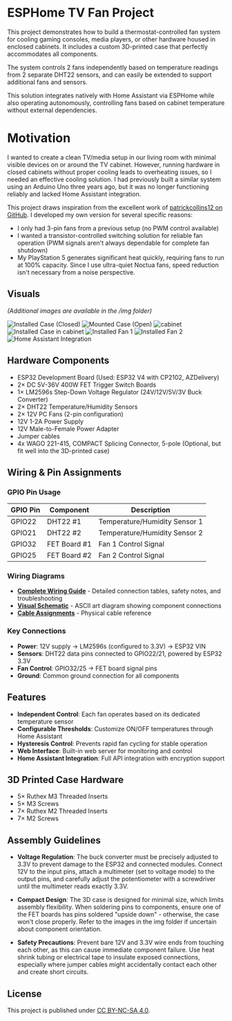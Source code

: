 # ESPHome TV Fan Project

This project demonstrates how to build a thermostat-controlled fan system for cooling gaming consoles, media players, or other hardware housed in enclosed cabinets. It includes a custom 3D-printed case that perfectly accommodates all components.

The system controls 2 fans independently based on temperature readings from 2 separate DHT22 sensors, and can easily be extended to support additional fans and sensors.

This solution integrates natively with Home Assistant via ESPHome while also operating autonomously, controlling fans based on cabinet temperature without external dependencies.

# Motivation

I wanted to create a clean TV/media setup in our living room with minimal visible devices on or around the TV cabinet. However, running hardware in closed cabinets without proper cooling leads to overheating issues, so I needed an effective cooling solution. I had previously built a similar system using an Arduino Uno three years ago, but it was no longer functioning reliably and lacked Home Assistant integration.

This project draws inspiration from the excellent work of [patrickcollins12 on GitHub](https://github.com/patrickcollins12/esphome-fan-controller). I developed my own version for several specific reasons:

* I only had 3-pin fans from a previous setup (no PWM control available)
* I wanted a transistor-controlled switching solution for reliable fan operation (PWM signals aren't always dependable for complete fan shutdown)
* My PlayStation 5 generates significant heat quickly, requiring fans to run at 100% capacity. Since I use ultra-quiet Noctua fans, speed reduction isn't necessary from a noise perspective. 

## Visuals
*(Additional images are available in the /img folder)*

![Installed Case (Closed)](img/installed_case_closed.jpg)
![Mounted Case (Open)](img/fully_mounted_case_open.jpg)
![cabinet](img/cabinet.jpg)
![Installed Case in cabinet](img/box_installed_in_cabinet.jpg)
![Installed Fan 1](img/fan_installed_1.jpg)
![Installed Fan 2](img/fan_installed_2.jpg)
![Home Assistant Integration](img/home_assistant_integration.png)

## Hardware Components

* ESP32 Development Board (Used: ESP32 V4 with CP2102, AZDelivery)
* 2× DC 5V-36V 400W FET Trigger Switch Boards
* 1× LM2596s Step-Down Voltage Regulator (24V/12V/5V/3V Buck Converter)
* 2× DHT22 Temperature/Humidity Sensors
* 2× 12V PC Fans (2-pin configuration)
* 12V 1-2A Power Supply
* 12V Male-to-Female Power Adapter
* Jumper cables
* 4x WAGO 221-415, COMPACT Splicing Connector, 5-pole (Optional, but fit well into the 3D-printed case) 

## Wiring & Pin Assignments

### GPIO Pin Usage
| GPIO Pin | Component | Description |
|----------|-----------|-------------|
| GPIO22   | DHT22 #1  | Temperature/Humidity Sensor 1 |
| GPIO21   | DHT22 #2  | Temperature/Humidity Sensor 2 |
| GPIO32   | FET Board #1 | Fan 1 Control Signal |
| GPIO25   | FET Board #2 | Fan 2 Control Signal |

### Wiring Diagrams
- **[Complete Wiring Guide](docs/wiring_diagrams.md)** - Detailed connection tables, safety notes, and troubleshooting
- **[Visual Schematic](docs/detailed_schematic.txt)** - ASCII art diagram showing component connections
- **[Cable Assignments](img/cable_assignments.png)** - Physical cable reference

### Key Connections
- **Power**: 12V supply → LM2596s (configured to 3.3V) → ESP32 VIN
- **Sensors**: DHT22 data pins connected to GPIO22/21, powered by ESP32 3.3V
- **Fan Control**: GPIO32/25 → FET board signal pins
- **Ground**: Common ground connection for all components

## Features

- **Independent Control**: Each fan operates based on its dedicated temperature sensor
- **Configurable Thresholds**: Customize ON/OFF temperatures through Home Assistant
- **Hysteresis Control**: Prevents rapid fan cycling for stable operation
- **Web Interface**: Built-in web server for monitoring and control
- **Home Assistant Integration**: Full API integration with encryption support

## 3D Printed Case Hardware

* 5× Ruthex M3 Threaded Inserts
* 5× M3 Screws
* 7× Ruthex M2 Threaded Inserts  
* 7× M2 Screws

## Assembly Guidelines

* **Voltage Regulation**: The buck converter must be precisely adjusted to 3.3V to prevent damage to the ESP32 and connected modules. Connect 12V to the input pins, attach a multimeter (set to voltage mode) to the output pins, and carefully adjust the potentiometer with a screwdriver until the multimeter reads exactly 3.3V.

* **Compact Design**: The 3D case is designed for minimal size, which limits assembly flexibility. When soldering pins to components, ensure one of the FET boards has pins soldered "upside down" - otherwise, the case won't close properly. Refer to the images in the img folder if uncertain about component orientation.

* **Safety Precautions**: Prevent bare 12V and 3.3V wire ends from touching each other, as this can cause immediate component failure. Use heat shrink tubing or electrical tape to insulate exposed connections, especially where jumper cables might accidentally contact each other and create short circuits. 

## License

This project is published under [CC BY-NC-SA 4.0](https://creativecommons.org/licenses/by-nc-sa/4.0/).
